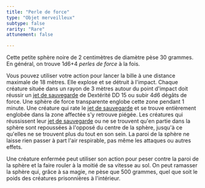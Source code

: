 ```yaml
---
title: "Perle de force"
type: "Objet merveilleux"
subtype: false
rarity: "Rare"
attunement: false

---
```

Cette petite sphère noire de 2 centimètres de diamètre pèse 30 grammes. En général, on trouve 1d6+4 _perles de force_ à la fois.

Vous pouvez utiliser votre action pour lancer la bille à une distance maximale de 18 mètres. Elle explose et se détruit à l'impact. Chaque créature située dans un rayon de 3 mètres autour du point d'impact doit réussir un [jet de sauvegarde](/utiliser-les-caracteristiques/#jets-de-sauvegarde) de Dextérité DD 15 ou subir 4d6 dégâts de force. Une sphère de force transparente englobe cette zone pendant 1 minute. Une créature qui rate le [jet de sauvegarde](/utiliser-les-caracteristiques/#jets-de-sauvegarde) et se trouve entièrement englobée dans la zone affectée s'y retrouve piégée. Les créatures qui réussissent leur [jet de sauvegarde](/utiliser-les-caracteristiques/#jets-de-sauvegarde) ou ne se trouvent qu'en partie dans la sphère sont repoussées à l'opposé du centre de la sphère, jusqu'à ce qu'elles ne se trouvent plus du tout en son sein. La paroi de la sphère ne laisse rien passer à part l'air respirable, pas même les attaques ou autres effets.

Une créature enfermée peut utiliser son action pour peser contre la paroi de la sphère et la faire rouler à la moitié de sa vitesse au sol. On peut ramasser la sphère qui, grâce à sa magie, ne pèse que 500 grammes, quel que soit le poids des créatures prisonnières à l'intérieur.
